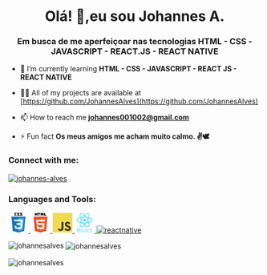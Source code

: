 <h1 align="center">Olá! 👋,eu sou Johannes A.</h1>
<h3 align="center">Em busca de me aperfeiçoar nas tecnologias HTML - CSS - JAVASCRIPT - REACT.JS - REACT NATIVE</h3>

- 🌱 I’m currently learning **HTML - CSS - JAVASCRIPT - REACT JS - REACT NATIVE**

- 👨‍💻 All of my projects are available at [https://github.com/JohannesAlves](https://github.com/JohannesAlves)

- 📫 How to reach me **johannes001002@gmail.com**

- ⚡ Fun fact **Os meus amigos me acham muito calmo. ✌🕊**

<h3 align="left">Connect with me:</h3>
<p align="left">
<a href="https://linkedin.com/in/johannes-alves" target="blank"><img align="center" src="https://raw.githubusercontent.com/rahuldkjain/github-profile-readme-generator/master/src/images/icons/Social/linked-in-alt.svg" alt="johannes-alves" height="30" width="40" /></a>
</p>

<h3 align="left">Languages and Tools:</h3>
<p align="left"> <a href="https://www.w3schools.com/css/" target="_blank" rel="noreferrer"> <img src="https://raw.githubusercontent.com/devicons/devicon/master/icons/css3/css3-original-wordmark.svg" alt="css3" width="40" height="40"/> </a> <a href="https://www.w3.org/html/" target="_blank" rel="noreferrer"> <img src="https://raw.githubusercontent.com/devicons/devicon/master/icons/html5/html5-original-wordmark.svg" alt="html5" width="40" height="40"/> </a> <a href="https://developer.mozilla.org/en-US/docs/Web/JavaScript" target="_blank" rel="noreferrer"> <img src="https://raw.githubusercontent.com/devicons/devicon/master/icons/javascript/javascript-original.svg" alt="javascript" width="40" height="40"/> </a> <a href="https://reactjs.org/" target="_blank" rel="noreferrer"> <img src="https://raw.githubusercontent.com/devicons/devicon/master/icons/react/react-original-wordmark.svg" alt="react" width="40" height="40"/> </a> <a href="https://reactnative.dev/" target="_blank" rel="noreferrer"> <img src="https://reactnative.dev/img/header_logo.svg" alt="reactnative" width="40" height="40"/> </a> </p>

<p><img align="left" src="https://github-readme-stats.vercel.app/api/top-langs?username=johannesalves&show_icons=true&locale=en&layout=compact" alt="johannesalves" /></p>

<p>&nbsp;<img align="center" src="https://github-readme-stats.vercel.app/api?username=johannesalves&show_icons=true&locale=en" alt="johannesalves" /></p>

<p><img align="center" src="https://github-readme-streak-stats.herokuapp.com/?user=johannesalves&" alt="johannesalves" /></p>

